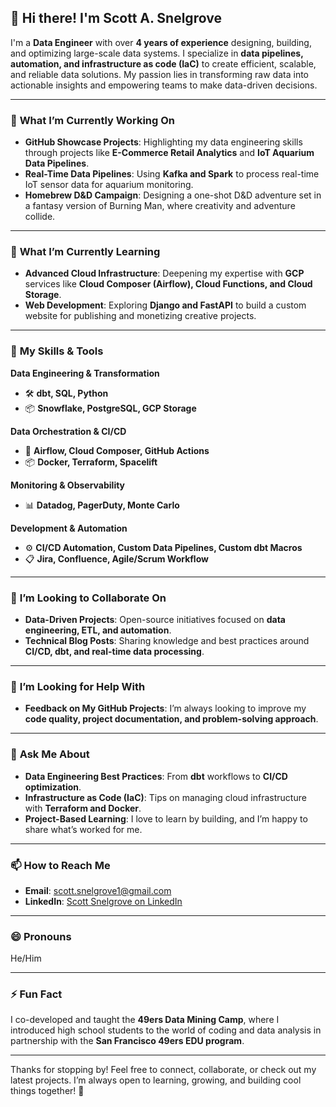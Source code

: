 ## 👋 Hi there! I'm Scott A. Snelgrove  

I'm a **Data Engineer** with over **4 years of experience** designing, building, and optimizing large-scale data systems. I specialize in **data pipelines, automation, and infrastructure as code (IaC)** to create efficient, scalable, and reliable data solutions. My passion lies in transforming raw data into actionable insights and empowering teams to make data-driven decisions.  

---

### 🔭 **What I’m Currently Working On**
- **GitHub Showcase Projects**: Highlighting my data engineering skills through projects like **E-Commerce Retail Analytics** and **IoT Aquarium Data Pipelines**.  
- **Real-Time Data Pipelines**: Using **Kafka and Spark** to process real-time IoT sensor data for aquarium monitoring.  
- **Homebrew D&D Campaign**: Designing a one-shot D&D adventure set in a fantasy version of Burning Man, where creativity and adventure collide.  

---

### 🌱 **What I’m Currently Learning**
- **Advanced Cloud Infrastructure**: Deepening my expertise with **GCP** services like **Cloud Composer (Airflow), Cloud Functions, and Cloud Storage**.  
- **Web Development**: Exploring **Django and FastAPI** to build a custom website for publishing and monetizing creative projects.

---

### 💪 **My Skills & Tools**
**Data Engineering & Transformation**  
- 🛠️ **dbt, SQL, Python**  
- 📦 **Snowflake, PostgreSQL, GCP Storage**  

**Data Orchestration & CI/CD**  
- 🚀 **Airflow, Cloud Composer, GitHub Actions**  
- 📦 **Docker, Terraform, Spacelift**  

**Monitoring & Observability**  
- 📊 **Datadog, PagerDuty, Monte Carlo**  

**Development & Automation**  
- ⚙️ **CI/CD Automation, Custom Data Pipelines, Custom dbt Macros**  
- 📋 **Jira, Confluence, Agile/Scrum Workflow**  

---

### 👯 **I’m Looking to Collaborate On**
- **Data-Driven Projects**: Open-source initiatives focused on **data engineering, ETL, and automation**.  
- **Technical Blog Posts**: Sharing knowledge and best practices around **CI/CD, dbt, and real-time data processing**.  

---

### 🤔 **I’m Looking for Help With**
- **Feedback on My GitHub Projects**: I’m always looking to improve my **code quality, project documentation, and problem-solving approach**.  

---

### 💬 **Ask Me About**
- **Data Engineering Best Practices**: From **dbt** workflows to **CI/CD optimization**.  
- **Infrastructure as Code (IaC)**: Tips on managing cloud infrastructure with **Terraform and Docker**.  
- **Project-Based Learning**: I love to learn by building, and I’m happy to share what’s worked for me.  

---

### 📫 **How to Reach Me**
- **Email**: [scott.snelgrove1@gmail.com](mailto:scott.snelgrove1@gmail.com)  
- **LinkedIn**: [Scott Snelgrove on LinkedIn](https://www.linkedin.com/in/scott-snelgrove)  

---

### 😄 **Pronouns**
He/Him

---

### ⚡ **Fun Fact**
I co-developed and taught the **49ers Data Mining Camp**, where I introduced high school students to the world of coding and data analysis in partnership with the **San Francisco 49ers EDU program**.  

---

Thanks for stopping by! Feel free to connect, collaborate, or check out my latest projects. I’m always open to learning, growing, and building cool things together! 🚀
